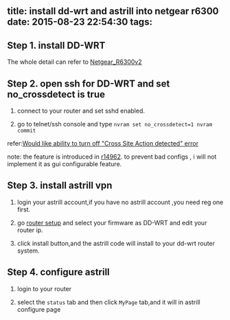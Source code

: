 title: install dd-wrt and astrill into netgear r6300
date: 2015-08-23 22:54:30
tags:
---


## Step 1. install DD-WRT



The whole detail can refer to [Netgear_R6300v2](http://www.dd-wrt.com/wiki/index.php/Netgear_R6300v2)



## Step 2. open ssh for DD-WRT and set no_crossdetect is true 



1. connect to your router and set sshd enabled.

2. go to telnet/ssh console and type `nvram set no_crossdetect=1 nvram commit`

refer:[Would like ability to turn off "Cross Site Action detected" error](http://svn.dd-wrt.com/ticket/1483)  

note: the feature is introduced in [r14962](http://svn.dd-wrt.com/changeset/14962). to prevent bad configs , i will not implement it as gui configurable feature.



## Step 3. install astrill vpn 



1. login your astrill account,if you have no astrill account ,you need reg one first.

2. go [router setup](https://members.astrill.com/router-setup.php) and select your firmware as DD-WRT and edit your router ip.

3. click install button,and the astrill code will install to your dd-wrt router system.



## Step 4. configure astrill



1. login to your router

2. select the `status` tab and then click `MyPage` tab,and it will in astrill configure page

